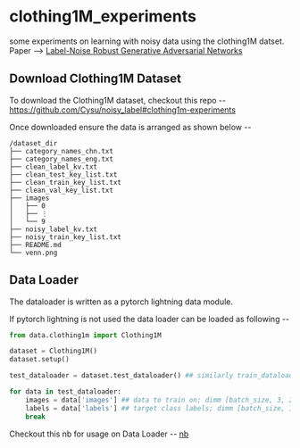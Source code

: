 # clothing1M_experiments
some experiments on learning with noisy data using the clothing1M datset.     
Paper --> [Label-Noise Robust Generative Adversarial Networks](https://arxiv.org/abs/1811.11165)


## Download Clothing1M Dataset
To download the Clothing1M dataset, checkout this repo -- https://github.com/Cysu/noisy_label#clothing1m-experiments

Once downloaded ensure the data is arranged as shown below --
```
/dataset_dir
├── category_names_chn.txt
├── category_names_eng.txt
├── clean_label_kv.txt
├── clean_test_key_list.txt
├── clean_train_key_list.txt
├── clean_val_key_list.txt
├── images
│   ├── 0
│   ├── ⋮
│   └── 9
├── noisy_label_kv.txt
├── noisy_train_key_list.txt
├── README.md
└── venn.png
```

## Data Loader
The dataloader is written as a pytorch lightning data module.      

If pytorch lightning is not used the data loader can be loaded as following -- 
```python
from data.clothing1m import Clothing1M

dataset = Clothing1M()
dataset.setup()

test_dataloader = dataset.test_dataloader() ## similarly train_dataloader, and val_dataloader can be loaded

for data in test_dataloader:
    images = data['images'] ## data to train on; dimm [batch_size, 3, 256, 256]
    labels = data['labels'] ## target class labels; dimm [batch_size, 1]
    break
```

Checkout this nb for usage on Data Loader -- [nb](https://github.com/askmuhsin/clothing1M_experiments/blob/main/notebooks/test_pl_data_module.ipynb)
